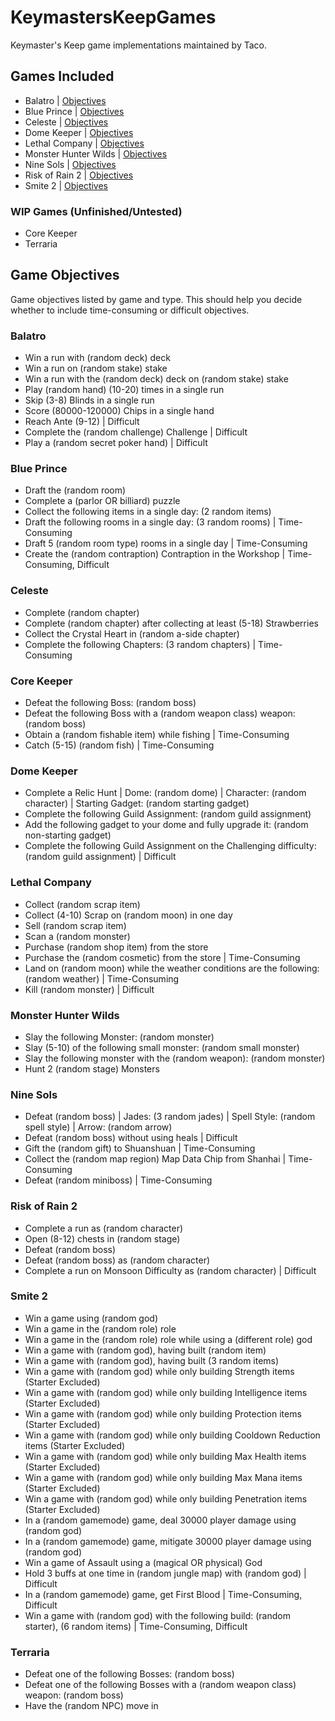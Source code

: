 # KeymastersKeepGames
Keymaster's Keep game implementations maintained by Taco.


## Games Included
- Balatro | [Objectives](#balatro)
- Blue Prince | [Objectives](#blue-prince)
- Celeste | [Objectives](#celeste)
- Dome Keeper | [Objectives](#dome-keeper)
- Lethal Company | [Objectives](#lethal-company)
- Monster Hunter Wilds | [Objectives](#monster-hunter-wilds)
- Nine Sols | [Objectives](#nine-sols)
- Risk of Rain 2 | [Objectives](#risk-of-rain-2)
- Smite 2 | [Objectives](#smite-2)

### WIP Games (Unfinished/Untested)
- Core Keeper
- Terraria

## Game Objectives
Game objectives listed by game and type. This should help you decide whether to include time-consuming or difficult objectives.

### Balatro
- Win a run with (random deck) deck
- Win a run on (random stake) stake
- Win a run with the (random deck) deck on (random stake) stake
- Play (random hand) (10-20) times in a single run
- Skip (3-8) Blinds in a single run
- Score (80000-120000) Chips in a single hand
- Reach Ante (9-12) | Difficult
- Complete the (random challenge) Challenge | Difficult
- Play a (random secret poker hand) | Difficult

### Blue Prince
- Draft the (random room)
- Complete a (parlor OR billiard) puzzle
- Collect the following items in a single day: (2 random items)
- Draft the following rooms in a single day: (3 random rooms) | Time-Consuming
- Draft 5 (random room type) rooms in a single day | Time-Consuming
- Create the (random contraption) Contraption in the Workshop | Time-Consuming, Difficult

### Celeste
- Complete (random chapter)
- Complete (random chapter) after collecting at least (5-18) Strawberries
- Collect the Crystal Heart in (random a-side chapter)
- Complete the following Chapters: (3 random chapters) | Time-Consuming

### Core Keeper
- Defeat the following Boss: (random boss)
- Defeat the following Boss with a (random weapon class) weapon: (random boss)
- Obtain a (random fishable item) while fishing | Time-Consuming
- Catch (5-15) (random fish) | Time-Consuming

### Dome Keeper
- Complete a Relic Hunt | Dome: (random dome) | Character: (random character) | Starting Gadget: (random starting gadget)
- Complete the following Guild Assignment: (random guild assignment)
- Add the following gadget to your dome and fully upgrade it: (random non-starting gadget)
- Complete the following Guild Assignment on the Challenging difficulty: (random guild assignment) | Difficult

### Lethal Company
- Collect (random scrap item)
- Collect (4-10) Scrap on (random moon) in one day
- Sell (random scrap item)
- Scan a (random monster)
- Purchase (random shop item) from the store
- Purchase the (random cosmetic) from the store | Time-Consuming
- Land on (random moon) while the weather conditions are the following: (random weather) | Time-Consuming
- Kill (random monster) | Difficult

### Monster Hunter Wilds
- Slay the following Monster: (random monster)
- Slay (5-10) of the following small monster: (random small monster)
- Slay the following monster with the (random weapon): (random monster)
- Hunt 2 (random stage) Monsters

### Nine Sols
- Defeat (random boss) | Jades: (3 random jades) | Spell Style: (random spell style) | Arrow: (random arrow)
- Defeat (random boss) without using heals | Difficult
- Gift the (random gift) to Shuanshuan | Time-Consuming
- Collect the (random map region) Map Data Chip from Shanhai | Time-Consuming
- Defeat (random miniboss) | Time-Consuming

### Risk of Rain 2
- Complete a run as (random character)
- Open (8-12) chests in (random stage)
- Defeat (random boss)
- Defeat (random boss) as (random character)
- Complete a run on Monsoon Difficulty as (random character) | Difficult

### Smite 2
- Win a game using (random god)
- Win a game in the (random role) role
- Win a game in the (random role) role while using a (different role) god
- Win a game with (random god), having built (random item)
- Win a game with (random god), having built (3 random items)
- Win a game with (random god) while only building Strength items (Starter Excluded)
- Win a game with (random god) while only building Intelligence items (Starter Excluded)
- Win a game with (random god) while only building Protection items (Starter Excluded)
- Win a game with (random god) while only building Cooldown Reduction items (Starter Excluded)
- Win a game with (random god) while only building Max Health items (Starter Excluded)
- Win a game with (random god) while only building Max Mana items (Starter Excluded)
- Win a game with (random god) while only building Penetration items (Starter Excluded)
- In a (random gamemode) game, deal 30000 player damage using (random god)
- In a (random gamemode) game, mitigate 30000 player damage using (random god)
- Win a game of Assault using a (magical OR physical) God
- Hold 3 buffs at one time in (random jungle map) with (random god) | Difficult
- In a (random gamemode) game, get First Blood | Time-Consuming, Difficult
- Win a game with (random god) with the following build: (random starter), (6 random items) | Time-Consuming, Difficult

### Terraria
- Defeat one of the following Bosses: (random boss)
- Defeat one of the following Bosses with a (random weapon class) weapon: (random boss)
- Have the (random NPC) move in